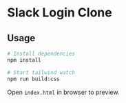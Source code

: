 # Slack Login Clone

## Usage

```bash
# Install dependencies
npm install

# Start tailwind watch
npm run build:css
```

Open `index.html` in browser to preview.
